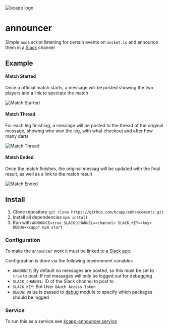 ![kcapp logo](https://raw.githubusercontent.com/kcapp/frontend/master/public/images/logo.png)
# announcer
Simple `node` script listening for certain events on `socket.io` and announce them in a [Slack](https://slack.com/) channel

## Example
#### Match Started
Once a official match starts, a message will be posted showing the two players and a link to spectate the match

![Match Started](https://raw.githubusercontent.com/wiki/kcapp/frontend/images/announcer/announcer_started.png)

#### Match Thread
For each leg finishing, a message will be posted to the thread of the original message, showing who won the leg, with what checkout and after how many darts

![Match Thread](https://raw.githubusercontent.com/wiki/kcapp/frontend/images/announcer/announter_thread.png)

#### Match Ended
Once the match finishes, the original messag will be updated with the final result, as well as a link to the match result

![Match Ended](https://raw.githubusercontent.com/wiki/kcapp/frontend/images/announcer/announter_result.png)

## Install
1. Clone repository `git clone https://github.com/kcapp/enhancements.git`
2. Install all dependencies `npm install`
3. Run with `ANNOUNCE=true SLACK_CHANNEL=<channel> SLACK_KEY=<key> DEBUG=kcapp* npm start`

### Configuration
To make the `announcer` work it must be linked to a [Slack app](https://api.slack.com/).

Configuration is done via the following environment variables
* `ANNOUNCE`: By default no messages are posted, so this must be set to `true` to post. If not messages will only be logged out for debugging
* `SLACK_CHANNEL`: ID of the Slack channel to post to
* `SLACK_KEY`: Bot User `OAuth Access Token`
* `DEBUG`: value is passed to [debug](https://github.com/visionmedia/debug) module to specify which packages should be logged

### Service
To run this as a service see [kcapp-announcer.service](https://github.com/kcapp/services/blob/master/kcapp-announcer.service)